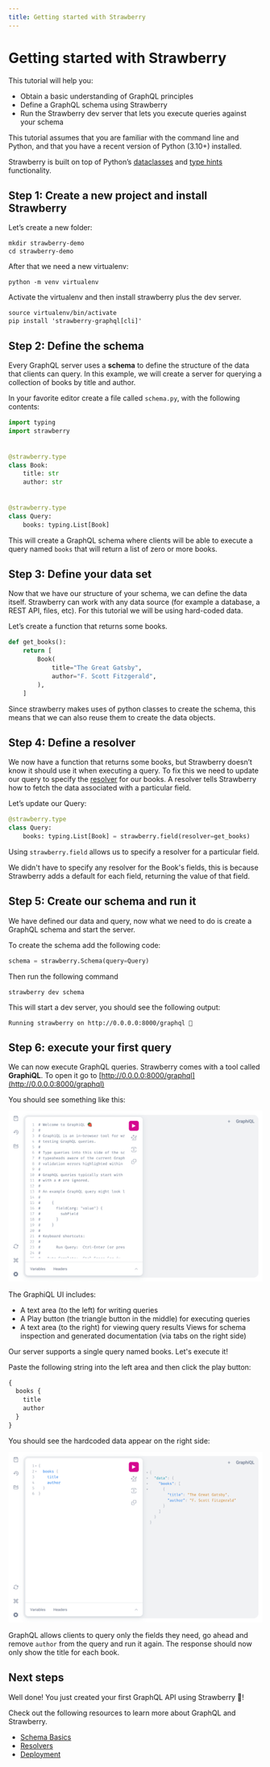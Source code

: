 ```yaml
---
title: Getting started with Strawberry
---
```


# Getting started with Strawberry

This tutorial will help you:

- Obtain a basic understanding of GraphQL principles
- Define a GraphQL schema using Strawberry
- Run the Strawberry dev server that lets you execute queries against your
  schema

This tutorial assumes that you are familiar with the command line and Python,
and that you have a recent version of Python (3.10+) installed.

Strawberry is built on top of Python’s
[dataclasses](https://realpython.com/python-data-classes/) and
[type hints](https://docs.python.org/3/library/typing.html) functionality.

## Step 1: Create a new project and install Strawberry

Let’s create a new folder:

```shell
mkdir strawberry-demo
cd strawberry-demo
```

After that we need a new virtualenv:

```shell
python -m venv virtualenv
```

Activate the virtualenv and then install strawberry plus the dev server.

```shell
source virtualenv/bin/activate
pip install 'strawberry-graphql[cli]'
```

## Step 2: Define the schema

Every GraphQL server uses a **schema** to define the structure of the data that
clients can query. In this example, we will create a server for querying a
collection of books by title and author.

In your favorite editor create a file called `schema.py`, with the following
contents:

```python
import typing
import strawberry


@strawberry.type
class Book:
    title: str
    author: str


@strawberry.type
class Query:
    books: typing.List[Book]
```

This will create a GraphQL schema where clients will be able to execute a query
named `books` that will return a list of zero or more books.

## Step 3: Define your data set

Now that we have our structure of your schema, we can define the data itself.
Strawberry can work with any data source (for example a database, a REST API,
files, etc). For this tutorial we will be using hard-coded data.

Let’s create a function that returns some books.

```python
def get_books():
    return [
        Book(
            title="The Great Gatsby",
            author="F. Scott Fitzgerald",
        ),
    ]
```

Since strawberry makes uses of python classes to create the schema, this means
that we can also reuse them to create the data objects.

## Step 4: Define a resolver

We now have a function that returns some books, but Strawberry doesn’t know it
should use it when executing a query. To fix this we need to update our query to
specify the [resolver](/docs/types/resolvers) for our books. A resolver tells
Strawberry how to fetch the data associated with a particular field.

Let’s update our Query:

```python
@strawberry.type
class Query:
    books: typing.List[Book] = strawberry.field(resolver=get_books)
```

Using `strawberry.field` allows us to specify a resolver for a particular field.

<Note>

We didn't have to specify any resolver for the Book's fields, this is because
Strawberry adds a default for each field, returning the value of that field.

</Note>

## Step 5: Create our schema and run it

We have defined our data and query, now what we need to do is create a GraphQL
schema and start the server.

To create the schema add the following code:

```python
schema = strawberry.Schema(query=Query)
```

Then run the following command

```shell
strawberry dev schema
```

This will start a dev server, you should see the following output:

```text
Running strawberry on http://0.0.0.0:8000/graphql 🍓
```

## Step 6: execute your first query

We can now execute GraphQL queries. Strawberry comes with a tool called
**GraphiQL**. To open it go to
[http://0.0.0.0:8000/graphql](http://0.0.0.0:8000/graphql)

You should see something like this:

![A view of the GraphiQL interface](./images/index-server.png)

The GraphiQL UI includes:

- A text area (to the left) for writing queries
- A Play button (the triangle button in the middle) for executing queries
- A text area (to the right) for viewing query results Views for schema
  inspection and generated documentation (via tabs on the right side)

Our server supports a single query named books. Let's execute it!

Paste the following string into the left area and then click the play button:

```graphql
{
  books {
    title
    author
  }
}
```

You should see the hardcoded data appear on the right side:

![A view of the GraphiQL interface after running a GraphQL query](./images/index-query-example.png)

GraphQL allows clients to query only the fields they need, go ahead and remove
`author` from the query and run it again. The response should now only show the
title for each book.

## Next steps

<!--alex ignore retext-equality -->

Well done! You just created your first GraphQL API using Strawberry 🙌!

Check out the following resources to learn more about GraphQL and Strawberry.

- [Schema Basics](./general/schema-basics.md)
- [Resolvers](./types/resolvers.md)
- [Deployment](./operations/deployment.md)
